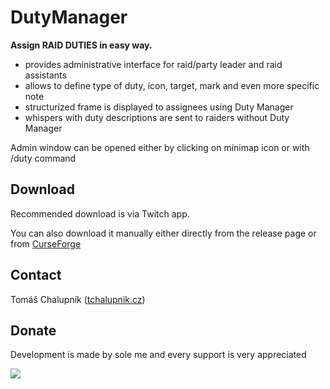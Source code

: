 # DutyManager

**Assign RAID DUTIES in easy way.**

- provides administrative interface for raid/party leader and raid assistants
- allows to define type of duty, icon, target, mark and even more specific note
- structurized frame is displayed to assignees using Duty Manager
- whispers with duty descriptions are sent to raiders without Duty Manager

Admin window can be opened either by clicking on minimap icon or with /duty command

## Download

Recommended download is via Twitch app.

You can also download it manually either directly from the release page or from [CurseForge](https://www.curseforge.com/wow/addons/duty-manager)

## Contact

Tomáš Chalupník ([tchalupnik.cz]())

## Donate

Development is made by sole me and every support is very appreciated

[![](https://www.paypalobjects.com/en_US/i/btn/btn_donateCC_LG.gif)](https://www.paypal.com/cgi-bin/webscr?cmd=_s-xclick&hosted_button_id=U3LRFCLU3FZ72)
